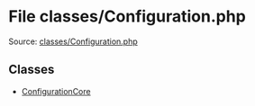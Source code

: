 File classes/Configuration.php
=========

Source: [classes/Configuration.php](https://github.com/PrestaShop/PrestaShop/blob/1.5.0.15/classes/Configuration.php)


Classes
-------

* [ConfigurationCore](class.ConfigurationCore.md)

